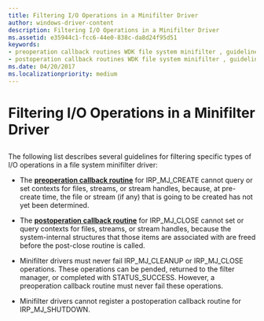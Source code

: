 ```yaml
---
title: Filtering I/O Operations in a Minifilter Driver
author: windows-driver-content
description: Filtering I/O Operations in a Minifilter Driver
ms.assetid: e35944c1-fcc6-44e0-838c-da8d24f95d51
keywords:
- preoperation callback routines WDK file system minifilter , guidelines
- postoperation callback routines WDK file system minifilter , guidelines
ms.date: 04/20/2017
ms.localizationpriority: medium
---
```


# Filtering I/O Operations in a Minifilter Driver


## <span id="ddk_filtering_io_operations_in_a_minifilter_driver_if"></span><span id="DDK_FILTERING_IO_OPERATIONS_IN_A_MINIFILTER_DRIVER_IF"></span>


The following list describes several guidelines for filtering specific types of I/O operations in a file system minifilter driver:

-   The [**preoperation callback routine**](https://msdn.microsoft.com/library/windows/hardware/ff551109) for IRP\_MJ\_CREATE cannot query or set contexts for files, streams, or stream handles, because, at pre-create time, the file or stream (if any) that is going to be created has not yet been determined.

-   The [**postoperation callback routine**](https://msdn.microsoft.com/library/windows/hardware/ff551107) for IRP\_MJ\_CLOSE cannot set or query contexts for files, streams, or stream handles, because the system-internal structures that those items are associated with are freed before the post-close routine is called.

-   Minifilter drivers must never fail IRP\_MJ\_CLEANUP or IRP\_MJ\_CLOSE operations. These operations can be pended, returned to the filter manager, or completed with STATUS\_SUCCESS. However, a preoperation callback routine must never fail these operations.

-   Minifilter drivers cannot register a postoperation callback routine for IRP\_MJ\_SHUTDOWN.

 

 




